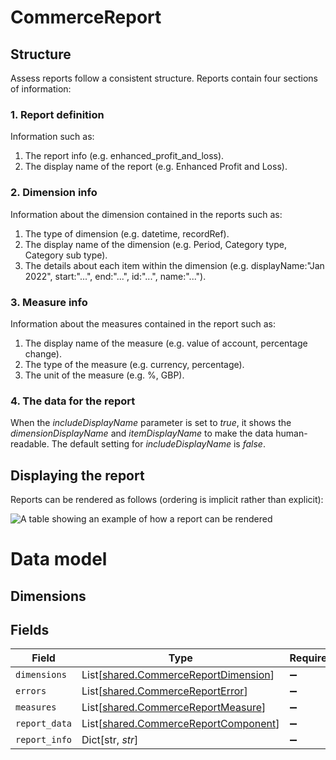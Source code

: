 # CommerceReport

## Structure

Assess reports follow a consistent structure. Reports contain four sections of information:

### 1. Report definition

Information such as:

  1. The report info (e.g. enhanced_profit_and_loss).
  2. The display name of the report (e.g. Enhanced Profit and Loss).
  
### 2. Dimension info

Information about the dimension contained in the reports such as:

  1. The type of dimension (e.g. datetime, recordRef).
  2. The display name of the dimension (e.g. Period, Category type, Category sub type).
  3. The details about each item within the dimension (e.g. displayName:"Jan 2022", start:"...", end:"...", id:"...", name:"...").

### 3. Measure info

Information about the measures contained in the report such as:

  1. The display name of the measure (e.g. value of account, percentage change).
  2. The type of the measure (e.g. currency, percentage).
  3. The unit of the measure (e.g. %, GBP).
  
### 4. The data for the report

When the *includeDisplayName* parameter is set to *true*, it shows the *dimensionDisplayName* and *itemDisplayName* to make the data human-readable. The default setting for *includeDisplayName* is *false*.


## Displaying the report

Reports can be rendered as follows (ordering is implicit rather than explicit):

![A table showing an example of how a report can be rendered](https://files.readme.io/1fa20ca-Report1.png)

# Data model

## Dimensions


## Fields

| Field                                                                                  | Type                                                                                   | Required                                                                               | Description                                                                            |
| -------------------------------------------------------------------------------------- | -------------------------------------------------------------------------------------- | -------------------------------------------------------------------------------------- | -------------------------------------------------------------------------------------- |
| `dimensions`                                                                           | List[[shared.CommerceReportDimension](../../models/shared/commercereportdimension.md)] | :heavy_minus_sign:                                                                     | N/A                                                                                    |
| `errors`                                                                               | List[[shared.CommerceReportError](../../models/shared/commercereporterror.md)]         | :heavy_minus_sign:                                                                     | N/A                                                                                    |
| `measures`                                                                             | List[[shared.CommerceReportMeasure](../../models/shared/commercereportmeasure.md)]     | :heavy_minus_sign:                                                                     | N/A                                                                                    |
| `report_data`                                                                          | List[[shared.CommerceReportComponent](../../models/shared/commercereportcomponent.md)] | :heavy_minus_sign:                                                                     | N/A                                                                                    |
| `report_info`                                                                          | Dict[str, *str*]                                                                       | :heavy_minus_sign:                                                                     | N/A                                                                                    |